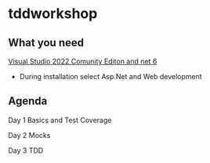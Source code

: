 # tddworkshop


## What you need

[Visual Studio 2022 Comunity Editon and net 6](https://docs.microsoft.com/en-us/visualstudio/install/install-visual-studio?view=vs-2022)
- During installation select Asp.Net and Web development


## Agenda
Day 1 
Basics and Test Coverage

Day 2 
Mocks

Day 3
TDD

